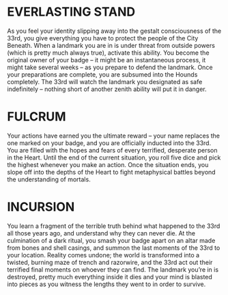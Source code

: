 # EVERLASTING STAND
As you feel your identity slipping away into the gestalt consciousness of the 33rd, you give everything you have to protect the people of the City Beneath. When a landmark you are in is under threat from outside powers (which is pretty much always true), activate this ability.
You become the original owner of your badge – it might be an instantaneous process, it might take several weeks – as you prepare to defend the landmark. Once your preparations are complete, you are subsumed into the Hounds completely. The 33rd will watch the landmark you designated as safe indefinitely – nothing short of another zenith ability will put it in danger.

# FULCRUM
Your actions have earned you the ultimate reward – your name replaces the one marked on your badge, and you are officially inducted into the 33rd. You are filled with the hopes and fears of every terrified, desperate person in the Heart. Until the end of the current situation, you roll five dice and pick the highest whenever you make an action. Once the situation ends, you slope off into the depths of the Heart to fight metaphysical battles beyond the understanding of mortals.

# INCURSION
You learn a fragment of the terrible truth behind what happened to the 33rd all those years ago, and understand why they can never die. At the culmination of a dark ritual, you smash your badge apart on an altar made from bones and shell casings, and summon the last moments of the 33rd to your location. Reality comes undone; the world is transformed into a twisted, burning maze of trench and razorwire, and the 33rd act out their terrified final moments on whoever they can find.
The landmark you’re in is destroyed, pretty much everything inside it dies and your mind is blasted into pieces as you witness the lengths they went to in order to survive.